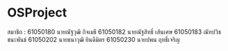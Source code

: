 # OSProject
สมาชิก :
61050180 นายณัฐวุฒิ กิจเมธี
61050182 นายณัฐสิทธิ์ เส้นเศษ
61050183 ณัทปวิช ชนะพันธ์
61050202 นายธนาวุฒิ ยินดีมิตร
61050230 นายปพน ฤทธิ์เจริญ

